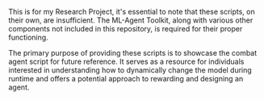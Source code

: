 This is for my Research Project, it's essential to note that these scripts, on their own, are insufficient. 
The ML-Agent Toolkit, along with various other components not included in this repository, is required for their proper functioning.

The primary purpose of providing these scripts is to showcase the combat agent script for future reference.
It serves as a resource for individuals interested in understanding how to dynamically change the model during runtime and offers a potential
approach to rewarding and designing an agent.
